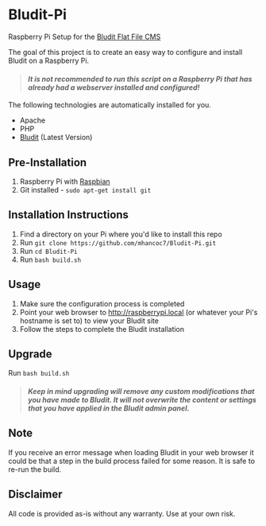 # Bludit-Pi
Raspberry Pi Setup for the [Bludit Flat File CMS](https://www.bludit.com/)

The goal of this project is to create an easy way to configure and install Bludit on a Raspberry Pi. 

> ####  *It is not recommended to run this script on a Raspberry Pi that has already had a webserver installed and configured!*

The following technologies are automatically installed for you.
* Apache
* PHP
* [Bludit](https://www.bludit.com/) (Latest Version)

## Pre-Installation
1. Raspberry Pi with [Raspbian](https://www.raspberrypi.org/downloads/raspbian/)
2. Git installed - `sudo apt-get install git`

## Installation Instructions
1. Find a directory on your Pi where you'd like to install this repo
2. Run `git clone https://github.com/mhancoc7/Bludit-Pi.git`
3. Run `cd Bludit-Pi`
4. Run `bash build.sh`

## Usage
1. Make sure the configuration process is completed
2. Point your web browser to http://raspberrypi.local (or whatever your Pi's hostname is set to) to view your Bludit site
3. Follow the steps to complete the Bludit installation

## Upgrade
Run `bash build.sh`

> ####  *Keep in mind upgrading will remove any custom modifications that you have made to Bludit. It will not overwrite the content or settings that you have applied in the Bludit admin panel.*

## Note
If you receive an error message when loading Bludit in your web browser it could be that a step in the build process failed for some reason. It is safe to re-run the build.

## Disclaimer
All code is provided as-is without any warranty. Use at your own risk.
